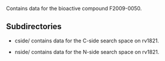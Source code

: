 Contains data for the bioactive compound F2009-0050.

## Subdirectories

- cside/ contains data for the C-side search space on rv1821.

- nside/ contains data for the N-side search space on rv1821.

